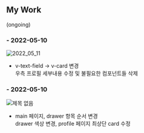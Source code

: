 ## My Work 
(ongoing)

### - 2022-05-10
![2022_05_11](https://user-images.githubusercontent.com/62462440/167792092-52190cda-2b39-40f7-b0c9-58ec472ac146.png)

- v-text-field → v-card 변경 <br>
우측 프로필 세부내용 수정 및 불필요한 컴포넌트들 삭제 <br>


### - 2022-05-10
![제목 없음](https://user-images.githubusercontent.com/62462440/167590830-a4ff9fdc-3708-47b0-b6cb-bfcafa32876f.png)

- main 페이지, drawer 항목 순서 변경 <br>
drawer 색상 변경, profile 페이지 최상단 card 수정
